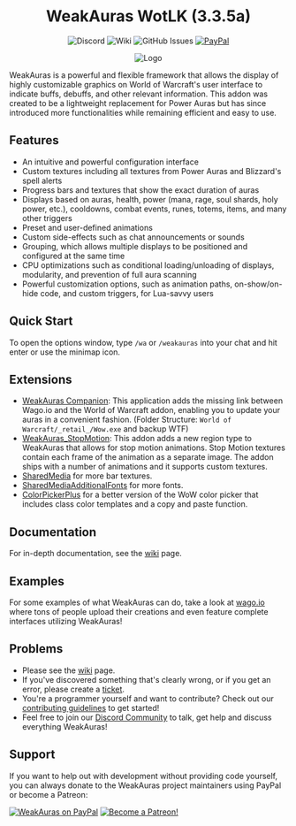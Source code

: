<div align="center">

# WeakAuras WotLK (3.3.5a)

![Discord](https://img.shields.io/discord/259362419372064778?style=flat&logo=discord&label=Discord&link=https%3A%2F%2Fdiscord.gg%2FUXSc7nt) ![Wiki](https://img.shields.io/badge/wiki-grey?style=flat&logo=github&link=https%3A%2F%2Fgithub.com%2FNoM0Re%2FWeakAuras-WotLK%2Fwiki) ![GitHub Issues](https://img.shields.io/github/issues/NoM0Re/WeakAuras-WotLK?link=https%3A%2F%2Fgithub.com%2FNoM0Re%2FWeakAuras-WotLK%2Fissues) [![PayPal](https://img.shields.io/badge/Buy_me_a_coffee-100000?style=flat&logo=PayPal&logoColor=white&labelColor=3b7bbf&color=grey)](https://streamelements.com/noom0re/tip)

![Logo](https://i.imgur.com/wwbxeCG.jpeg)
</div>

WeakAuras is a powerful and flexible framework that allows the display of highly customizable graphics on World of Warcraft's user interface to indicate buffs, debuffs, and other relevant information. This addon was created to be a lightweight replacement for Power Auras but has since introduced more functionalities while remaining efficient and easy to use.

## Features

* An intuitive and powerful configuration interface
* Custom textures including all textures from Power Auras and Blizzard's spell alerts
* Progress bars and textures that show the exact duration of auras
* Displays based on auras, health, power (mana, rage, soul shards, holy power, etc.), cooldowns, combat events, runes, totems, items, and many other triggers
* Preset and user-defined animations
* Custom side-effects such as chat announcements or sounds
* Grouping, which allows multiple displays to be positioned and configured at the same time
* CPU optimizations such as conditional loading/unloading of displays, modularity, and prevention of full aura scanning
* Powerful customization options, such as animation paths, on-show/on-hide code, and custom triggers, for Lua-savvy users

## Quick Start

To open the options window, type `/wa` or `/weakauras` into your chat and hit enter or use the minimap icon.

## Extensions

* [WeakAuras Companion](https://weakauras.wtf): This application adds the missing link between Wago.io and the World of Warcraft addon, enabling you to update your auras in a convenient fashion. (Folder Structure: `World of Warcraft/_retail_/Wow.exe` and backup WTF)
* [WeakAuras_StopMotion](https://www.curseforge.com/wow/addons/weakauras-stop-motion): This addon adds a new region type to WeakAuras that allows for stop motion animations. Stop Motion textures contain each frame of the animation as a separate image. The addon ships with a number of animations and it supports custom textures.
* [SharedMedia](https://github.com/bkader/SharedMedia) for more bar textures.
* [SharedMediaAdditionalFonts](https://drive.google.com/file/d/1xDCpDpStRbXdSBKYOeZHpYBt_dRDqb3g/view?usp=sharing) for more fonts.
* [ColorPickerPlus](https://drive.google.com/file/d/1ymNYizWp2TxIS1a6hLg7bT9YoJ3E-8Na/view?usp=sharing) for a better version of the WoW color picker that includes class color templates and a copy and paste function.

## Documentation

For in-depth documentation, see the [wiki](https://github.com/NoM0Re/WeakAuras-WotLK/wiki) page.

## Examples

For some examples of what WeakAuras can do, take a look at [wago.io](https://wago.io/search/imports/wow/all?q=3.3.5) where tons of people upload their creations and even feature complete interfaces utilizing WeakAuras!

## Problems

* Please see the [wiki](https://github.com/NoM0Re/WeakAuras-WotLK/wiki) page.
* If you've discovered something that's clearly wrong, or if you get an error, please create a [ticket](https://github.com/NoM0Re/WeakAuras-WotLK/issues).
* You're a programmer yourself and want to contribute? Check out our [contributing guidelines](CONTRIBUTING.md) to get started!
* Feel free to join our [Discord Community](https://discord.gg/UXSc7nt) to talk, get help and discuss everything WeakAuras!

## Support

If you want to help out with development without providing code yourself, you can always donate to the WeakAuras project maintainers using PayPal or become a Patreon:

[![WeakAuras on PayPal](https://www.paypalobjects.com/en_US/i/btn/btn_donateCC_LG.gif)](https://paypal.me/WeakAuras)  [![Become a Patreon!](https://c5.patreon.com/external/logo/become_a_patron_button.png)](https://www.patreon.com/bePatron?u=3216523)
